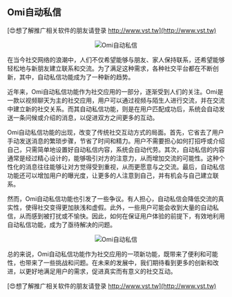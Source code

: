 ## **Omi自动私信**

[😍想了解推广相关软件的朋友请登录 http://www.vst.tw](http://www.vst.tw)

 <center><img src="https://vst.tw/MP4/tuiguang/png/7.png" alt="Omi自动私信"></center>

在当今社交网络的浪潮中，人们不仅希望能够与朋友、家人保持联系，还希望能够轻松地与新朋友建立联系和交流。为了满足这种需求，各种社交平台都在不断创新，其中，自动私信功能成为了一种新的趋势。

近年来，Omi自动私信功能作为社交应用的一部分，逐渐受到人们的关注。Omi是一款以视频聊天为主的社交应用，用户可以通过视频与陌生人进行交流，并在交流中建立新的社交关系。而其自动私信功能，则是在用户匹配成功后，系统会自动发送一条问候或介绍的消息，以促进双方之间更多的互动。

Omi自动私信功能的出现，改变了传统社交互动方式的局面。首先，它省去了用户手动发送消息的繁琐步骤，节省了时间和精力。用户不需要担心如何打招呼或介绍自己，只需简单地设置好自动私信内容，系统会自动代劳。其次，自动私信的内容通常是经过精心设计的，能够吸引对方的注意力，从而增加交流的可能性。这种个性化的消息往往能够让对方觉得受到重视，从而更愿意与之交流。最后，自动私信功能还可以增加用户的曝光度，让更多的人注意到自己，并有机会与自己建立联系。

然而，Omi自动私信功能也引发了一些争议。有人担心，自动私信会降低交流的真实性，使得社交变得更加肤浅和虚假。此外，一些用户可能会收到大量的自动私信，从而感到被打扰或不愉快。因此，如何在保证用户体验的前提下，有效地利用自动私信功能，成为了亟待解决的问题。

 <center><img src="https://vst.tw/MP4/tuiguang/png/5.png" alt="Omi自动私信"></center>

总的来说，Omi自动私信功能作为社交应用的一项新功能，既带来了便利和可能性，也带来了一些挑战和问题。在未来的发展中，我们期待看到更多的创新和改进，以更好地满足用户的需求，促进真实而有意义的社交互动。

[😍想了解推广相关软件的朋友请登录 http://www.vst.tw](http://www.vst.tw)



